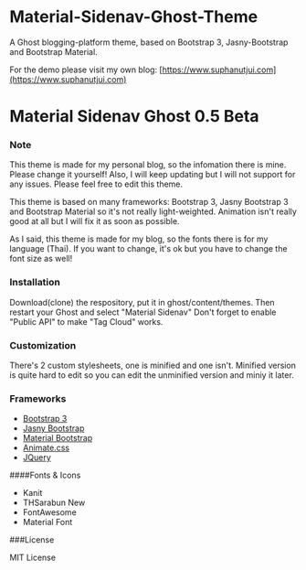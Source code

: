 # Material-Sidenav-Ghost-Theme
A Ghost blogging-platform theme, based on Bootstrap 3, Jasny-Bootstrap and Bootstrap Material. 

For the demo please visit my own blog: [https://www.suphanutjui.com](https://www.suphanutjui.com)


# Material Sidenav Ghost 0.5 Beta

### Note

This theme is made for my personal blog, so the infomation there is mine. Please change it yourself! Also, I will keep updating but  I will not support for any issues.
Please feel free to edit this theme.

This theme is based on many frameworks: Bootstrap 3, Jasny Bootstrap 3 and Bootstrap Material so it's not really light-weighted.
Animation isn't really good at all but I will fix it as soon as possible.

As I said, this theme is made for my blog, so the fonts there is for my language (Thai). If you want to change, it's ok but you have to change the font size as well!

### Installation

Download(clone) the respository, put it in ghost/content/themes.
Then restart your Ghost and select "Material Sidenav" 
Don't forget to enable "Public API" to make "Tag Cloud" works.

### Customization

There's 2 custom stylesheets, one is minified and one isn't. Minified version is quite hard to edit so you can edit the unminified version and miniy it later.

### Frameworks

* [Bootstrap 3](http://getbootstrap.com/)
* [Jasny Bootstrap](http://www.jasny.net/bootstrap/)
* [Material Bootstrap](http://fezvrasta.github.io/bootstrap-material-design/)
* [Animate.css](https://daneden.github.io/animate.css/)
* [JQuery](https://jquery.com/)

####Fonts & Icons

* Kanit
* THSarabun New
* FontAwesome
* Material Font

###License 

MIT License

